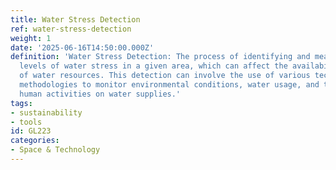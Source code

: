 ```yaml
---
title: Water Stress Detection
ref: water-stress-detection
weight: 1
date: '2025-06-16T14:50:00.000Z'
definition: 'Water Stress Detection: The process of identifying and measuring the
  levels of water stress in a given area, which can affect the availability and quality
  of water resources. This detection can involve the use of various technologies and
  methodologies to monitor environmental conditions, water usage, and the impact of
  human activities on water supplies.'
tags:
- sustainability
- tools
id: GL223
categories:
- Space & Technology
---
```


